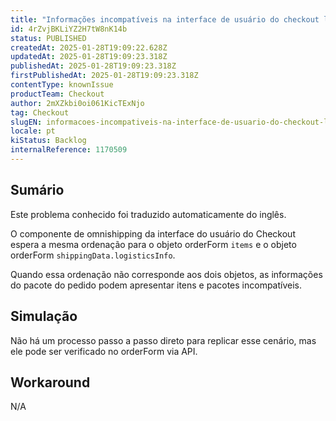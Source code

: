 ```yaml
---
title: "Informações incompatíveis na interface de usuário do checkout levam à visualização incorreta de pacotes"
id: 4rZvjBKLiYZ2H7tW8nK14b
status: PUBLISHED
createdAt: 2025-01-28T19:09:22.628Z
updatedAt: 2025-01-28T19:09:23.318Z
publishedAt: 2025-01-28T19:09:23.318Z
firstPublishedAt: 2025-01-28T19:09:23.318Z
contentType: knownIssue
productTeam: Checkout
author: 2mXZkbi0oi061KicTExNjo
tag: Checkout
slugEN: informacoes-incompativeis-na-interface-de-usuario-do-checkout-levam-a-visualizacao-incorreta-de-pacotes
locale: pt
kiStatus: Backlog
internalReference: 1170509
---
```


## Sumário

<div class="alert alert-info">
  <p>Este problema conhecido foi traduzido automaticamente do inglês.</p>
</div>


O componente de omnishipping da interface do usuário do Checkout espera a mesma ordenação para o objeto orderForm `items` e o objeto orderForm `shippingData.logisticsInfo`.

Quando essa ordenação não corresponde aos dois objetos, as informações do pacote do pedido podem apresentar itens e pacotes incompatíveis.

## Simulação


Não há um processo passo a passo direto para replicar esse cenário, mas ele pode ser verificado no orderForm via API.



## Workaround


N/A





